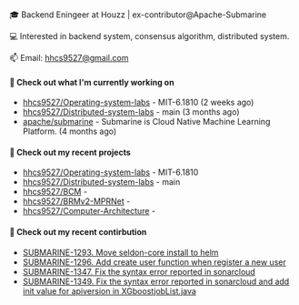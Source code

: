 🎓 Backend Eningeer at Houzz | ex-contributor@Apache-Submarine

💻 Interested in backend system, consensus algorithm, distributed system.

📫 Email: [hhcs9527@gmail.com](mailto:hhcs9527@gmail.com)

#### 👷 Check out what I'm currently working on

- [hhcs9527/Operating-system-labs](https://github.com/hhcs9527/Operating-system-labs) - MIT-6.1810 (2 weeks ago)
- [hhcs9527/Distributed-system-labs](https://github.com/hhcs9527/Distributed-system-labs) - main (3 months ago)
- [apache/submarine](https://github.com/apache/submarine) - Submarine is Cloud Native Machine Learning Platform. (4 months ago)

#### 🌱 Check out my recent projects

- [hhcs9527/Operating-system-labs](https://github.com/hhcs9527/Operating-system-labs) - MIT-6.1810
- [hhcs9527/Distributed-system-labs](https://github.com/hhcs9527/Distributed-system-labs) - main
- [hhcs9527/BCM](https://github.com/hhcs9527/BCM) - 
- [hhcs9527/BRMv2-MPRNet](https://github.com/hhcs9527/BRMv2-MPRNet) - 
- [hhcs9527/Computer-Architecture](https://github.com/hhcs9527/Computer-Architecture) - 

#### 🔨 Check out my recent contirbution

- [SUBMARINE-1293. Move seldon-core install to helm](https://github.com/apache/submarine/pull/999)
- [SUBMARINE-1296. Add create user function when register a new user](https://github.com/apache/submarine/pull/1012)
- [SUBMARINE-1347. Fix the syntax error reported in sonarcloud](https://github.com/apache/submarine/pull/1018)
- [SUBMARINE-1349. Fix the syntax error reported in sonarcloud and add init value for apiversion in XGboostjobList.java](https://github.com/apache/submarine/pull/1020)
